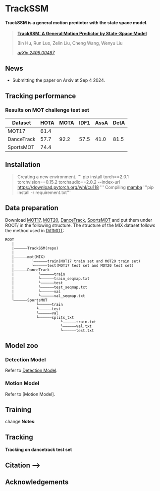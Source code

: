 

# TrackSSM
####  TrackSSM is a general motion predictor with the state space model.

> [**TrackSSM: A General Motion Predictor by State-Space Model**](https://arxiv.org/abs/2409.00487)
> 
> Bin Hu, Run Luo, Zelin Liu, Cheng Wang, Wenyu Liu
> 
> *[arXiv 2409.00487](https://arxiv.org/abs/2409.00487)*


## News
- Submitting the paper on Arxiv at Sep 4 2024.
 
## Tracking performance
### Results on MOT challenge test set
| Dataset    | HOTA | MOTA | IDF1 | AssA | DetA | 
|------------|-------|-------|------|------|-------|
|MOT17       | 61.4 |   |   |   |   |
|DanceTrack  | 57.7 | 92.2 | 57.5 | 41.0 | 81.5  |
|SportsMOT   | 74.4 |  |  |  |   |

 
## Installation
> Creating a new environment.
> ''' pip install torch==2.0.1 torchvision==0.15.2 torchaudio==2.0.2 --index-url https://download.pytorch.org/whl/cu118 '''
> Compiling [mamba](https://github.com/state-spaces/mamba)
> '''pip install -r requirement.txt'''


## Data preparation
Download [MOT17](https://motchallenge.net/), [MOT20](https://motchallenge.net/), [DanceTrack](https://github.com/DanceTrack/DanceTrack), [SportsMOT](https://github.com/MCG-NJU/SportsMOT) and put them under ROOT/ in the following structure. The structure of the MIX dataset follows the method used in [DiffMOT](https://github.com/Kroery/DiffMOT):
```
ROOT
   |
   |——————TrackSSM(repo)
   |                         
   |——————mot(MIX)
   |        └——————train(MOT17 train set and MOT20 train set)
   |        └——————test(MOT17 test set and MOT20 test set)
   |——————DanceTrack
   |           └——————train
   |           └——————train_seqmap.txt
   |           └——————test
   |           └——————test_seqmap.txt
   |           └——————val
   |           └——————val_seqmap.txt
   └——————SportsMOT
              └——————train
              └——————test
              └——————val
              └——————splits_txt
                         └——————train.txt
                         └——————val.txt
                         └——————test.txt
```


## Model zoo
### Detection Model
Refer to [Detection Model](https://github.com/Kroery/DiffMOT).

### Motion Model
Refer to [Motion Model].


## Training
change
**Notes**: 


## Tracking


#### Tracking on dancetrack test set


 
## Citation -->


## Acknowledgements


